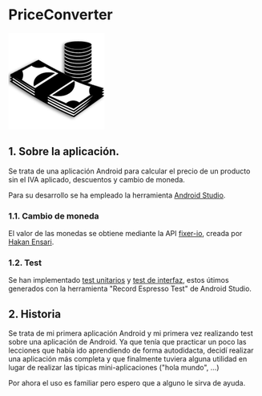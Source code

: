 # PriceConverter
![img](https://github.com/josejapch/PriceConverter/blob/master/app/src/main/res/mipmap-xxxhdpi/pc_icon.png)

## 1. Sobre la aplicación.
Se trata de una aplicación Android para calcular el precio de un producto sin el IVA aplicado, descuentos y cambio de moneda. 

Para su desarrollo se ha empleado la herramienta [Android Studio](https://developer.android.com/studio/index.html?hl=es-419).

### 1.1. Cambio de moneda
El valor de las monedas se obtiene mediante la API [fixer-io](https://github.com/hakanensari/fixer-io), creada por [Hakan Ensari](https://github.com/hakanensari).

### 1.2. Test
Se han implementado [test unitarios](https://github.com/josejapch/PriceConverter/tree/master/app/src/test/java/com/josejapch/priceconverter) y [test de interfaz](https://github.com/josejapch/PriceConverter/tree/master/app/src/androidTest/java/com/josejapch/priceconverter), estos útimos generados con la herramienta "Record Espresso Test" de Android Studio.

## 2. Historia
Se trata de mi primera aplicación Android y mi primera vez realizando test sobre una aplicación de Android. Ya que tenía que practicar un poco las lecciones que había ido aprendiendo de forma autodidacta, decidí realizar una aplicación más completa y que finalmente tuviera alguna utilidad en lugar de realizar las típicas mini-aplicaciones ("hola mundo", ...)

Por ahora el uso es familiar pero espero que a alguno le sirva de ayuda.
